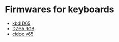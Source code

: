 # Firmwares for keyboards

- [kbd D65](kbdfans/d65/readme.md)
- [DZ65 RGB](dztech/dz65rgb/readme.md)
- [cidoo v65](epomaker/cidoo_v65/readme.md)
